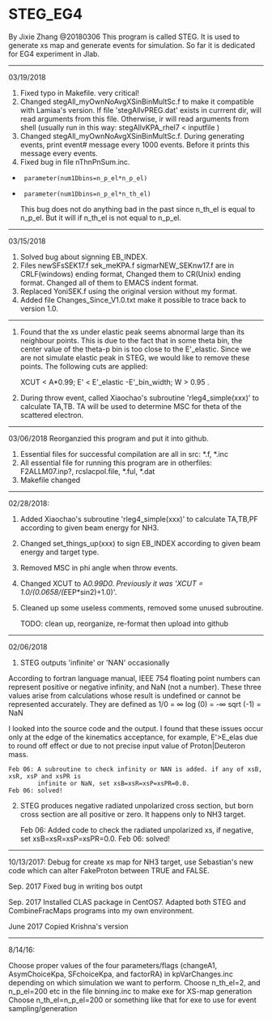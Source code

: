 # STEG_EG4
By Jixie Zhang @20180306
This program is called STEG. It is used to generate xs map and generate events
for simulation. So far it is dedicated for EG4 experiment in Jlab.

---------------------------------------------------------------------
03/19/2018
1. Fixed typo in Makefile. very critical!
2. Changed stegAll_myOwnNoAvgXSinBinMultSc.f to make it compatible with Lamiaa's version.
   If file 'stegAllvPREG.dat' exists in currrent dir, will read arguments from this file.
   Otherwise, ir will read arguments from shell (usually run in this way: 
   stegAllvKPA_rhel7 < inputfile )
3. Changed stegAll_myOwnNoAvgXSinBinMultSc.f. During generating events, print event# 
   message every 1000 events. Before it prints this message every events.
4. Fixed bug in file nThnPnSum.inc. 
-      parameter(num1Dbins=n_p_el*n_p_el)
+      parameter(num1Dbins=n_p_el*n_th_el)
   This bug does not do anything bad in the past since n_th_el is equal to n_p_el. But it will
   if n_th_el is not equal to n_p_el.

---------------------------------------------------------------------
03/15/2018
1. Solved bug about signning EB_INDEX. 
2. Files newSFsSEK17.f sek_meKPA.f sigmarNEW_SEKnw17.f are in CRLF(windows) ending format, 
   Changed them to CR(Unix) ending format. Changed all of them to EMACS indent format.
3. Replaced YoniSEK.f using the original version without my format.
4. Added file Changes_Since_V1.0.txt make it possible to trace back to version 1.0. 

---------------------------------------------------------------------
1. Found that the xs under elastic peak seems abnormal large than its neighbour points.
This is due to the fact that in some theta bin, the center value of the theta-p bin is too close to the
E'_elastic. Since we are not simulate elastic peak in STEG, we would like to remove these points.
The following cuts are applied:

    XCUT < A*0.99; 
    E' < E'_elastic -E'_bin_width; 
    W > 0.95 .

2. During throw event, called Xiaochao's subroutine 'rleg4_simple(xxx)' to calculate TA,TB.
TA will be used to determine MSC for theta of the scattered electron. 

---------------------------------------------------------------------
03/06/2018
Reorganzied this program  and put it into github.

1. Essential files for successful compilation are all in src: *.f, *.inc
2. All essential file for running this program are in otherfiles:
 F2ALLM07.inp?, rcslacpol.file, *.ful, *.dat
3. Makefile changed   


---------------------------------------------------------------------
02/28/2018:
1. Added Xiaochao's subroutine 'rleg4_simple(xxx)' to calculate TA,TB,PF according to 
   given beam energy for NH3.
2. Changed set_things_up(xxx) to sign EB_INDEX according to given beam energy and target type.
3. Removed MSC in phi angle when throw events.
4. Changed XCUT to A*0.99D0. Previously it was 'XCUT = 1.0/(0.0658/(E*EP*sin2)+1.0)'.
5. Cleaned up some useless comments, removed some unused subroutine.

   TODO: clean up, reorganize, re-format then upload into github

---------------------------------------------------------------------
02/06/2018

1. STEG outputs 'infinite' or 'NAN' occasionally

According to fortran language manual, IEEE 754 floating point numbers can represent positive 
or negative infinity, and NaN (not a number). 
These three values arise from calculations whose result is undefined or cannot be represented 
accurately. They are defined as
  1/0 = ∞
  log (0) = -∞
  sqrt (-1) = NaN

I looked into the source code and the output. I found that these issues occur only at the edge of 
the kinematics acceptance, for example, E'>E_elas due to round off effect or due to not precise 
input value of Proton|Deuteron mass.  

	Feb 06: A subroutine to check infinity or NAN is added. if any of xsB, xsR, xsP and xsPR is 
	        infinite or NaN, set xsB=xsR=xsP=xsPR=0.0.
	Feb 06: solved!

2. STEG produces negative radiated unpolarized cross section, but born cross section are all 
   positive or zero. It happens only to NH3 target.

	Feb 06: Added code to check the radiated unpolarized xs, if negative, set xsB=xsR=xsP=xsPR=0.0.
	Feb 06: solved!

---------------------------------------------------------------------

10/13/2017: Debug for create xs map for NH3 target, use Sebastian's new code which can 
    alter FakeProton between TRUE and FALSE. 
	
Sep. 2017 Fixed bug in writing bos outpt

Sep. 2017 Installed CLAS package in CentOS7. Adapted both STEG and CombineFracMaps programs into my own environment.

June 2017 Copied Krishna's version 


---------------------------------------------------------------------
8/14/16:

Choose proper values of the four parameters/flags (changeA1, AsymChoiceKpa, SFchoiceKpa, and 
       factorRA) in kpVarChanges.inc depending on which simulation we want to perform.
Choose n_th_el=2, and n_p_el=200 etc in the file binning.inc to make exe for XS-map generation
Choose n_th_el=n_p_el=200 or something like that for exe to use for event sampling/generation

